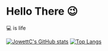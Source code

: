 # Hello There :wink:

:computer: is life

[![JowettC's GitHub stats](https://github-readme-stats.vercel.app/api?username=jowettc)](https://github.com/anuraghazra/github-readme-stats)
[![Top Langs](https://github-readme-stats.vercel.app/api/top-langs/?username=jowettc)](https://github.com/anuraghazra/github-readme-stats)
